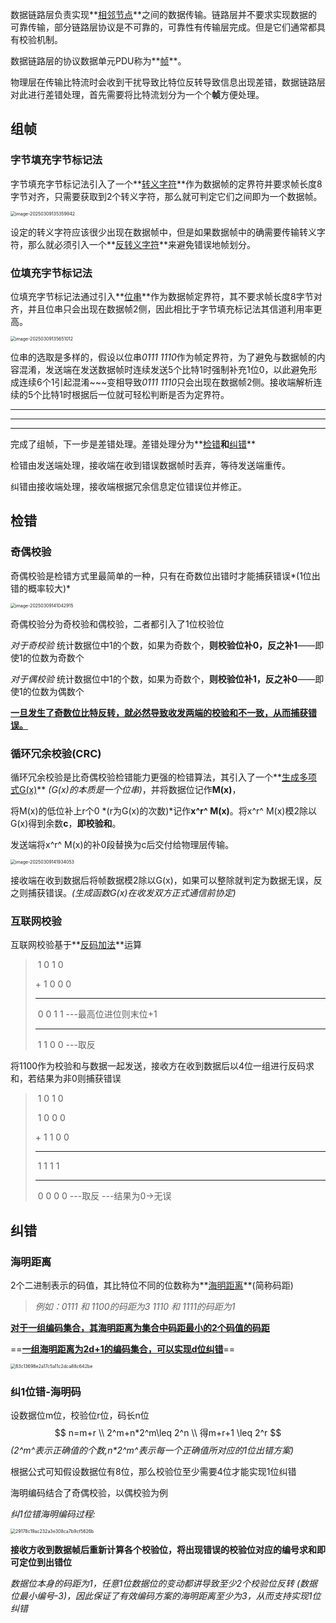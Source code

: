 数据链路层负责实现**<u>相邻节点</u>**之间的数据传输。链路层并不要求实现数据的可靠传输，部分链路层协议是不可靠的，可靠性有传输层完成。但是它们通常都具有校验机制。

数据链路层的协议数据单元PDU称为**<u>帧</u>**。

物理层在传输比特流时会收到干扰导致比特位反转导致信息出现差错，数据链路层对此进行差错处理，首先需要将比特流划分为一个个**帧**方便处理。

## 组帧

### 字节填充字节标记法

字节填充字节标记法引入了一个**<u>转义字符</u>**作为数据帧的定界符并要求帧长度8字节对齐，只需要获取到2个转义字符，那么就可判定它们之间即为一个数据帧。

<img src="https://chx-typora.oss-cn-hangzhou.aliyuncs.com/typora/image-20250309135359942.png" alt="image-20250309135359942" style="zoom:50%;" />

设定的转义字符应该很少出现在数据帧中，但是如果数据帧中的确需要传输转义字符，那么就必须引入一个**<u>反转义字符</u>**来避免错误地帧划分。

### 位填充字节标记法

位填充字节标记法通过引入**<u>位串</u>**作为数据帧定界符，其不要求帧长度8字节对齐，并且位串只会出现在数据帧2侧，因此相比于字节填充标记法其信道利用率更高。

<img src="https://chx-typora.oss-cn-hangzhou.aliyuncs.com/typora/image-20250309135651012.png" alt="image-20250309135651012" style="zoom:50%;" />

位串的选取是多样的，假设以位串*0111 1110*作为帧定界符，为了避免与数据帧的内容混淆，发送端在发送数据帧时连续发送5个比特1时强制补充1位0，以此避免形成连续6个1引起混淆\~~~变相导致*0111 1110*只会出现在数据帧2侧。接收端解析连续的5个比特1时根据后一位就可轻松判断是否为定界符。

------

------

------

完成了组帧，下一步是差错处理。差错处理分为**<u>检错</u>**和**<u>纠错</u>**

检错由发送端处理，接收端在收到错误数据帧时丢弃，等待发送端重传。

纠错由接收端处理，接收端根据冗余信息定位错误位并修正。

## 检错

### 奇偶校验

奇偶校验是检错方式里最简单的一种，只有在奇数位出错时才能捕获错误*(1位出错的概率较大)*

<img src="https://chx-typora.oss-cn-hangzhou.aliyuncs.com/typora/image-20250309141042915.png" alt="image-20250309141042915" style="zoom:50%;" />

奇偶校验分为奇校验和偶校验，二者都引入了1位校验位

*对于奇校验*	统计数据位中1的个数，如果为奇数个，**则校验位补0，反之补1**——即使1的位数为奇数个

*对于偶校验*	统计数据位中1的个数，如果为奇数个，**则校验位补1，反之补0**——即使1的位数为偶数个

**<u>一旦发生了奇数位比特反转，就必然导致收发两端的校验和不一致，从而捕获错误。</u>**

### 循环冗余校验(CRC)

循环冗余校验是比奇偶校验检错能力更强的检错算法，其引入了一个**<u>生成多项式G(x)</u>** *(G(x)的本质是一个位串)*，并将数据位记作**M(x)**，

将M(x)的低位补上r个0 *(r为G(x)的次数)*记作**x^r^ M(x)**。将x^r^ M(x)模2除以G(x)得到余数**c**，**即校验和**。

发送端将x^r^ M(x)的补0段替换为c后交付给物理层传输。

<img src="https://chx-typora.oss-cn-hangzhou.aliyuncs.com/typora/image-20250309141934053.png" alt="image-20250309141934053" style="zoom:50%;" />

接收端在收到数据后将帧数据模2除以G(x)，如果可以整除就判定为数据无误，反之则捕获错误。*(生成函数G(x)在收发双方正式通信前协定)*

### 互联网校验

互联网校验基于**<u>反码加法</u>**运算

> ​	1	0	1	0
>
> \+      1	0	0	0
>
> -------------------------------------------
>
> ​	0	0	1	1		---最高位进位则末位+1
>
> -----
>
> ​	1	1	0	0		---取反

将1100作为校验和与数据一起发送，接收方在收到数据后以4位一组进行反码求和，若结果为非0则捕获错误

> ​	1	0	1	0
>
> ​        1	0	0	0
>
> \+      1	1	0	0
>
> -----
>
> ​	1	1	1	1		
>
> ----
>
> ​	0	0	0	0		---取反		---结果为0->无误

## 纠错

### 海明距离

2个二进制表示的码值，其比特位不同的位数称为**<u>海明距离</u>**(简称码距)

> *例如：0111 和 1100的码距为3	1110 和 1111的码距为1*

<u>**对于一组编码集合，其海明距离为集合中码距最小的2个码值的码距**</u>

==**<u>一组海明距离为2d+1的编码集合，可以实现d位纠错</u>**==

<img src="https://chx-typora.oss-cn-hangzhou.aliyuncs.com/typora/83c13698e2a17c5a11c2dca88c642be.jpg" alt="83c13698e2a17c5a11c2dca88c642be" style="zoom:50%;" />

### 纠1位错-海明码

设数据位m位，校验位r位，码长n位
$$
n=m+r  \\
2^m+n*2^m\leq 2^n  \\		
得m+r+1 \leq 2^r
$$
*(2^m^表示正确值的个数,n\*2^m^表示每一个正确值所对应的1位出错方案)*

根据公式可知假设数据位有8位，那么校验位至少需要4位才能实现1位纠错



海明编码结合了奇偶校验，以偶校验为例

*纠1位错海明编码过程:*

<img src="https://chx-typora.oss-cn-hangzhou.aliyuncs.com/typora/29178c19ac232a3e308ca7b9cf5626b.jpg" alt="29178c19ac232a3e308ca7b9cf5626b" style="zoom:50%;" />

**接收方收到数据帧后重新计算各个校验位，将出现错误的校验位对应的编号求和即可定位到出错位**

*数据位本身的码距为1，任意1位数据位的变动都讲导致至少2个校验位反转 (数据位最小编号-3)，因此保证了有效编码方案的海明距离至少为3，从而支持实现1位纠错*